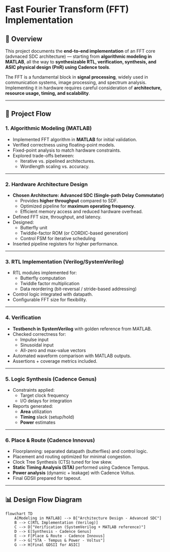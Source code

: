 # Fast Fourier Transform (FFT) Implementation  

## 📖 Overview  
This project documents the **end-to-end implementation** of an FFT core (advnaced SDC architecture) — starting from **algorithmic modeling in MATLAB**, all the way to **synthesizable RTL, verification, synthesis, and ASIC physical design (PnR) using Cadence tools**.  

The FFT is a fundamental block in **signal processing**, widely used in communication systems, image processing, and spectrum analysis. Implementing it in hardware requires careful consideration of **architecture, resource usage, timing, and scalability**.  

---

## 🚀 Project Flow  

### 1. Algorithmic Modeling (MATLAB)  
- Implemented FFT algorithm in **MATLAB** for initial validation.  
- Verified correctness using floating-point models.  
- Fixed-point analysis to match hardware constraints.  
- Explored trade-offs between:  
  - Iterative vs. pipelined architectures.  
  - Wordlength scaling vs. accuracy.  

---

### 2. Hardware Architecture Design  
- **Chosen Architecture:** **Advanced SDC (Single-path Delay Commutator)**  
  - Provides **higher throughput** compared to SDF.  
  - Optimized pipeline for **maximum operating frequency**.  
  - Efficient memory access and reduced hardware overhead.  
- Defined FFT size, throughput, and latency.  
- Designed:  
  - Butterfly unit  
  - Twiddle-factor ROM (or CORDIC-based generation)  
  - Control FSM for iterative scheduling  
- Inserted pipeline registers for higher performance.  

---

### 3. RTL Implementation (Verilog/SystemVerilog)  
- RTL modules implemented for:  
  - Butterfly computation  
  - Twiddle factor multiplication  
  - Data reordering (bit-reversal / stride-based addressing)  
- Control logic integrated with datapath.  
- Configurable FFT size for flexibility.  

---

### 4. Verification  
- **Testbench in SystemVerilog** with golden reference from MATLAB.  
- Checked correctness for:  
  - Impulse input  
  - Sinusoidal input  
  - All-zero and max-value vectors  
- Automated waveform comparison with MATLAB outputs.  
- Assertions + coverage metrics included.  

---

### 5. Logic Synthesis (Cadence Genus)  
- Constraints applied:  
  - Target clock frequency  
  - I/O delays for integration  
- Reports generated:  
  - **Area** utilization  
  - **Timing** slack (setup/hold)  
  - **Power** estimates  

---

### 6. Place & Route (Cadence Innovus)  
- Floorplanning: separated datapath (butterflies) and control logic.  
- Placement and routing optimized for minimal congestion.  
- Clock Tree Synthesis (CTS) tuned for low skew.  
- **Static Timing Analysis (STA)** performed using Cadence Tempus.  
- **Power analysis** (dynamic + leakage) with Cadence Voltus.  
- Final GDSII prepared for tapeout.  

---

## 📊 Design Flow Diagram  

```mermaid
flowchart TD
    A[Modeling in MATLAB] --> B["Architecture Design - Advanced SDC"]
    B --> C[RTL Implementation (Verilog)]
    C --> D["Verification (SystemVerilog + MATLAB reference)"]
    D --> E[Synthesis - Cadence Genus]
    E --> F[Place & Route - Cadence Innovus]
    F --> G["STA - Tempus & Power - Voltus"]
    G --> H[Final GDSII for ASIC]
